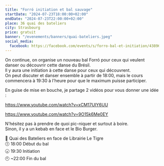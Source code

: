 ```yaml
---
title: "Forró initiation et bal sauvage"
startDate: "2024-07-23T18:00:00+02:00"
endDate: "2024-07-23T22:00:00+02:00"
place: 36 quai des bateliers
city: Strasbourg
price: gratuit
banner: "/evenements/banners/quai-bateliers.jpeg"
social_media:
  facebook: https://facebook.com/events/s/forro-bal-et-initiation/438968589121479/
---
```

On continue, on organise un nouveau bal Forró pour ceux qui veulent danser ou découvrir cette danse du Brésil.  
Il y aura une initiation à cette danse pour ceux qui découvrent.  
On peut discuter et danser ensemble à partir de 18:00, mais le cours commencera à 19:30 à l'heure pour que le maximum puisse participer.

En guise de mise en bouche, je partage 2 vidéos pour vous donner une idée :

https://www.youtube.com/watch?v=xCM17UIY6UU

https://www.youtube.com/watch?v=9O15k6Me0EY

N'hésitez pas à prendre de quoi pic-niquer et surtout à boire.  
Sinon, il y a un kebab en face et le Bio Burger.  

📌 Quai des Bateliers en face de Librairie Le Tigre  
🕕 18:00 Début du bal  
🕢 19:30 Initiation  
🕙 ~22:00 Fin du bal  
